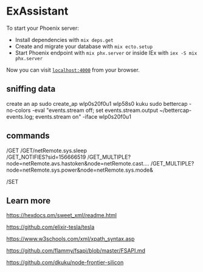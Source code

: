 # ExAssistant

To start your Phoenix server:

  * Install dependencies with `mix deps.get`
  * Create and migrate your database with `mix ecto.setup`
  * Start Phoenix endpoint with `mix phx.server` or inside IEx with `iex -S mix phx.server`

Now you can visit [`localhost:4000`](http://localhost:4000) from your browser.

## sniffing data

create an ap
    sudo create_ap wlp0s20f0u1 wlp58s0 kuku 
    sudo bettercap -no-colors -eval "events.stream off; set events.stream.output ~/bettercap-events.log; events.stream on" -iface wlp0s20f0u1 

## commands
/GET
/GET/netRemote.sys.sleep  
/GET_NOTIFIES?sid=156666519 
/GET_MULTIPLE?node=netRemote.avs.hastoken&node=netRemote.cast....
/GET_MULTIPLE?node=netRemote.sys.power&node=netRemote.sys.mode& 

/SET
## Learn more
https://hexdocs.pm/sweet_xml/readme.html

https://github.com/elixir-tesla/tesla

https://www.w3schools.com/xml/xpath_syntax.asp

https://github.com/flammy/fsapi/blob/master/FSAPI.md

https://github.com/dkuku/node-frontier-silicon
